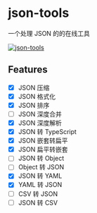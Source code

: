 # json-tools

一个处理 JSON 的的在线工具

[![json-tools](https://www.gausszhou.top/static/data/i/github/json-tools.webp)](https://gausszhou.github.io/json-tools/)

## Features

- [x] JSON 压缩
- [x] JSON 格式化
- [x] JSON 排序
- [ ] JSON 深度合并
- [x] JSON 深度解析
- [x] JSON 转 TypeScript
- [x] JSON 嵌套转扁平
- [x] JSON 扁平转嵌套
- [ ] JSON 转 Object
- [ ] Object 转 JSON
- [x] JSON 转 YAML
- [x] YAML 转 JSON
- [ ] CSV 转 JSON
- [ ] JSON 转 CSV
